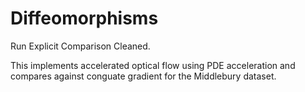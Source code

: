 # Diffeomorphisms

Run Explicit Comparison Cleaned. 

This implements accelerated optical flow using PDE acceleration and compares against conguate gradient for the Middlebury dataset. 
